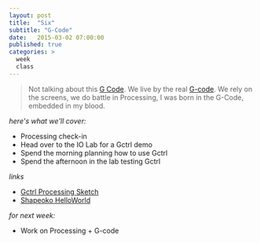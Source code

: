 ```yaml
---
layout: post
title:  "Six"
subtitle: "G-Code"
date:   2015-03-02 07:00:00
published: true
categories: >
  week
  class
---
```


> Not talking about this [G Code](http://www.urbandictionary.com/define.php?term=G+Code). We live by the real [G-code](http://en.wikipedia.org/wiki/G-code). We rely on the screens, we do battle in Processing, I was born in the G-Code, embedded in my blood.

*here's what we'll cover:*

- Processing check-in
- Head over to the IO Lab for a Gctrl demo
- Spend the morning planning how to use Gctrl
- Spend the afternoon in the lab testing Gctrl

*links*

- [Gctrl Processing Sketch](https://github.com/notandrewkaye/gctrl)
- [Shapeoko HelloWorld](http://docs.shapeoko.com/helloworld.html)

*for next week:*

- Work on Processing + G-code
